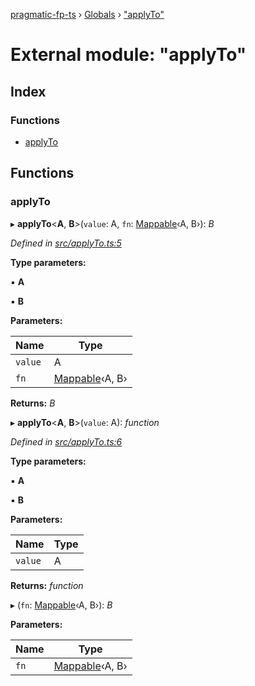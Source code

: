 [pragmatic-fp-ts](../README.md) › [Globals](../globals.md) › ["applyTo"](_applyto_.md)

# External module: "applyTo"

## Index

### Functions

* [applyTo](_applyto_.md#applyto)

## Functions

###  applyTo

▸ **applyTo**<**A**, **B**>(`value`: A, `fn`: [Mappable](_types_.md#mappable)‹A, B›): *B*

*Defined in [src/applyTo.ts:5](https://github.com/hermann-p/pragmatic-fp-ts/blob/a1a02fb/src/applyTo.ts#L5)*

**Type parameters:**

▪ **A**

▪ **B**

**Parameters:**

Name | Type |
------ | ------ |
`value` | A |
`fn` | [Mappable](_types_.md#mappable)‹A, B› |

**Returns:** *B*

▸ **applyTo**<**A**, **B**>(`value`: A): *function*

*Defined in [src/applyTo.ts:6](https://github.com/hermann-p/pragmatic-fp-ts/blob/a1a02fb/src/applyTo.ts#L6)*

**Type parameters:**

▪ **A**

▪ **B**

**Parameters:**

Name | Type |
------ | ------ |
`value` | A |

**Returns:** *function*

▸ (`fn`: [Mappable](_types_.md#mappable)‹A, B›): *B*

**Parameters:**

Name | Type |
------ | ------ |
`fn` | [Mappable](_types_.md#mappable)‹A, B› |

